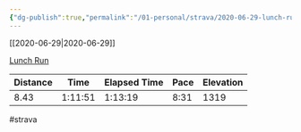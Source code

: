 ```yaml
---
{"dg-publish":true,"permalink":"/01-personal/strava/2020-06-29-lunch-run/"}
---
```



[[2020-06-29\|2020-06-29]]

[Lunch Run](https://www.strava.com/activities/3690436152)

| Distance | Time    | Elapsed Time | Pace | Elevation |
| -------- | ------- | ------------ | ---- | --------- |
| 8.43     | 1:11:51 | 1:13:19      | 8:31 | 1319      |




#strava
